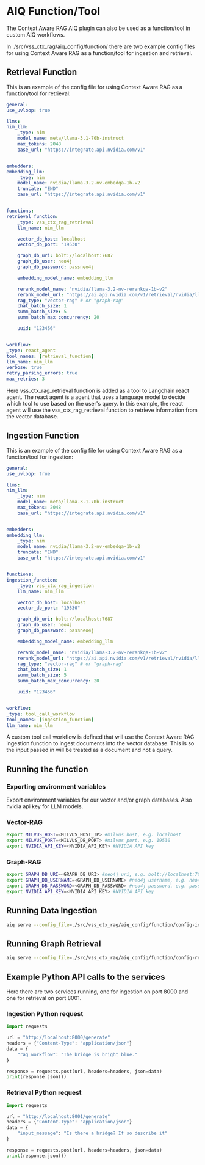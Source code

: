 <!--
SPDX-FileCopyrightText: Copyright (c) 2025 NVIDIA CORPORATION & AFFILIATES. All rights reserved.
SPDX-License-Identifier: Apache-2.0
 *
Licensed under the Apache License, Version 2.0 (the "License");
you may not use this file except in compliance with the License.
You may obtain a copy of the License at
 *
http://www.apache.org/licenses/LICENSE-2.0
 *
Unless required by applicable law or agreed to in writing, software
distributed under the License is distributed on an "AS IS" BASIS,
WITHOUT WARRANTIES OR CONDITIONS OF ANY KIND, either express or implied.
See the License for the specific language governing permissions and
limitations under the License.
-->

# AIQ Function/Tool

The Context Aware RAG AIQ plugin can also be used as a function/tool in custom
AIQ workflows.

In ./src/vss_ctx_rag/aiq_config/function/ there are two
example config files for using Context Aware RAG as a function/tool for
ingestion and retrieval.

## Retrieval Function

This is an example of the config file for using Context Aware RAG as a
function/tool for retrieval:

``` yaml
general:
use_uvloop: true

llms:
nim_llm:
    _type: nim
    model_name: meta/llama-3.1-70b-instruct
    max_tokens: 2048
    base_url: "https://integrate.api.nvidia.com/v1"


embedders:
embedding_llm:
    _type: nim
    model_name: nvidia/llama-3.2-nv-embedqa-1b-v2
    truncate: "END"
    base_url: "https://integrate.api.nvidia.com/v1"


functions:
retrieval_function:
    _type: vss_ctx_rag_retrieval
    llm_name: nim_llm

    vector_db_host: localhost
    vector_db_port: "19530"

    graph_db_uri: bolt://localhost:7687
    graph_db_user: neo4j
    graph_db_password: passneo4j

    embedding_model_name: embedding_llm

    rerank_model_name: "nvidia/llama-3.2-nv-rerankqa-1b-v2"
    rerank_model_url: "https://ai.api.nvidia.com/v1/retrieval/nvidia/llama-3_2-nv-rerankqa-1b-v2/reranking"
    rag_type: "vector-rag" # or "graph-rag"
    chat_batch_size: 1
    summ_batch_size: 5
    summ_batch_max_concurrency: 20

    uuid: "123456"


workflow:
_type: react_agent
tool_names: [retrieval_function]
llm_name: nim_llm
verbose: true
retry_parsing_errors: true
max_retries: 3
```

Here vss_ctx_rag_retrieval function is added as a tool to Langchain
react agent. The react agent is a agent that uses a language model to
decide which tool to use based on the user\'s query. In this example,
the react agent will use the vss_ctx_rag_retrieval function to retrieve
information from the vector database.

## Ingestion Function

This is an example of the config file for using Context Aware RAG as a
function/tool for ingestion:

``` yaml
general:
use_uvloop: true

llms:
nim_llm:
    _type: nim
    model_name: meta/llama-3.1-70b-instruct
    max_tokens: 2048
    base_url: "https://integrate.api.nvidia.com/v1"


embedders:
embedding_llm:
    _type: nim
    model_name: nvidia/llama-3.2-nv-embedqa-1b-v2
    truncate: "END"
    base_url: "https://integrate.api.nvidia.com/v1"


functions:
ingestion_function:
    _type: vss_ctx_rag_ingestion
    llm_name: nim_llm

    vector_db_host: localhost
    vector_db_port: "19530"

    graph_db_uri: bolt://localhost:7687
    graph_db_user: neo4j
    graph_db_password: passneo4j

    embedding_model_name: embedding_llm

    rerank_model_name: "nvidia/llama-3.2-nv-rerankqa-1b-v2"
    rerank_model_url: "https://ai.api.nvidia.com/v1/retrieval/nvidia/llama-3_2-nv-rerankqa-1b-v2/reranking"
    rag_type: "vector-rag" # or "graph-rag"
    chat_batch_size: 1
    summ_batch_size: 5
    summ_batch_max_concurrency: 20

    uuid: "123456"


workflow:
_type: tool_call_workflow
tool_names: [ingestion_function]
llm_name: nim_llm
```

A custom tool call workflow is defined that will use the
Context Aware RAG ingestion function to ingest documents into the vector
database. This is so the input passed in will be treated as a document
and not a query.

## Running the function

### Exporting environment variables

Export environment variables for our vector and/or graph databases. Also
nvidia api key for LLM models.

### Vector-RAG

``` bash
export MILVUS_HOST=<MILVUS_HOST_IP> #milvus host, e.g. localhost
export MILVUS_PORT=<MILVUS_DB_PORT> #milvus port, e.g. 19530
export NVIDIA_API_KEY=<NVIDIA_API_KEY> #NVIDIA API key
```

### Graph-RAG

``` bash
export GRAPH_DB_URI=<GRAPH_DB_URI> #neo4j uri, e.g. bolt://localhost:7687
export GRAPH_DB_USERNAME=<GRAPH_DB_USERNAME> #neo4j username, e.g. neo4j
export GRAPH_DB_PASSWORD=<GRAPH_DB_PASSWORD> #neo4j password, e.g. password
export NVIDIA_API_KEY=<NVIDIA_API_KEY> #NVIDIA API key
```

## Running Data Ingestion

``` bash
aiq serve --config_file=./src/vss_ctx_rag/aiq_config/function/config-ingestion-function.yml --port <PORT>
```

## Running Graph Retrieval

``` bash
aiq serve --config_file=./src/vss_ctx_rag/aiq_config/function/config-retrieval-function.yml --port <PORT>
```

## Example Python API calls to the services

Here there are two services running, one for ingestion on port 8000 and
one for retrieval on port 8001.

### Ingestion Python request

```python
import requests

url = "http://localhost:8000/generate"
headers = {"Content-Type": "application/json"}
data = {
    "rag_workflow": "The bridge is bright blue."
}

response = requests.post(url, headers=headers, json=data)
print(response.json())
```

### Retrieval Python request

```python
import requests

url = "http://localhost:8001/generate"
headers = {"Content-Type": "application/json"}
data = {
    "input_message": "Is there a bridge? If so describe it"
}

response = requests.post(url, headers=headers, json=data)
print(response.json())
```

